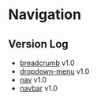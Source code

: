 # Navigation

## Version Log

* [breadcrumb](https://github.com/jacobxperez/essentials/blob/master/css/less/components/navigation/breadcrumb.less) v1.0
* [dropdown-menu](https://github.com/jacobxperez/essentials/blob/master/css/less/components/navigation/dropdown-menu.less) v1.0
* [nav](https://github.com/jacobxperez/essentials/blob/master/css/less/components/navigation/nav.less) v1.0
* [navbar](https://github.com/jacobxperez/essentials/blob/master/css/less/components/navigation/navbar.less) v1.0
